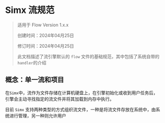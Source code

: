 # Simx 流规范

> 适用于 Flow Version 1.x.x
> 
> 创建时间：2024年04月25日
> 
> 修订时间：2024年04月25日
> 
> 此文档描述了流引擎默认的 `flow` 文件的基础规范，其中包括了系统自带的`handler`的介绍
> 

## 概念：单一流和项目

在`Simx`中，流作为文件存储在计算机硬盘上，在引擎初始化或收到用户任务后，引擎会主动寻找指定的流文件并将其加载到内存中执行。

目前 `Simx` 支持两种类型的方式组织流文件，一种是将流文件存放在系统中，由系统进行管理，另一种则允许用户